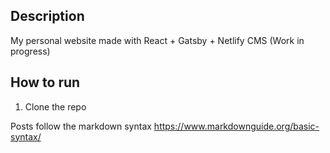 ## Description
My personal website made with React + Gatsby + Netlify CMS (Work in progress)

## How to run
1. Clone the repo

Posts follow the markdown syntax https://www.markdownguide.org/basic-syntax/
